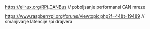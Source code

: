 




https://elinux.org/RPi_CANBus     // poboljsanje performansi CAN mreze




https://www.raspberrypi.org/forums/viewtopic.php?f=44&t=19489   // smanjivanje latencije spi drajvera
